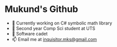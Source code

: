 # Mukund's Github

- 🚀 Currently working on C# symbolic math library
- 🏫 Second year Comp Sci student at UTS
- 🏢 Software cadet
- 📫 Email me at inquisitor.mks@gmail.com
